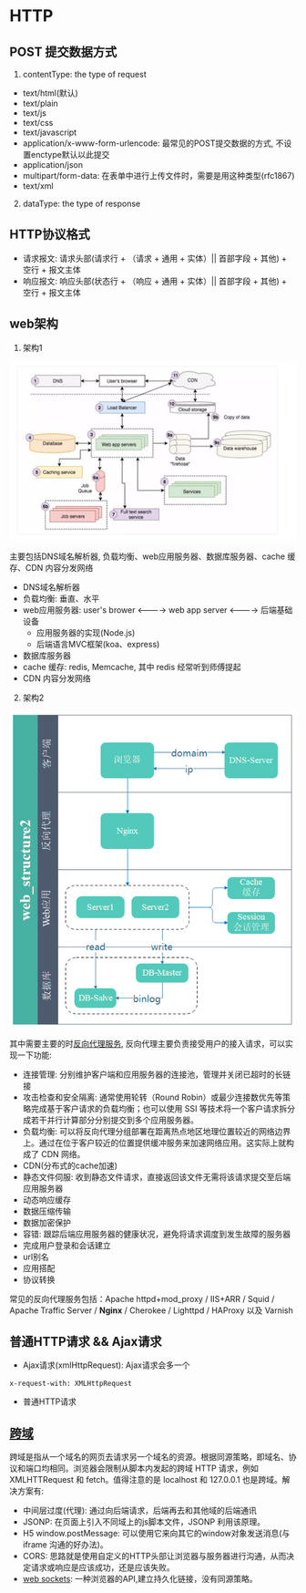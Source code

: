# HTTP

## POST 提交数据方式  
1. contentType: the type of request  
+ text/html(默认)
+ text/plain
+ text/js
+ text/css
+ text/javascript
+ application/x-www-form-urlencode: 最常见的POST提交数据的方式, 不设置enctype默认以此提交
+ application/json
+ multipart/form-data: 在表单中进行上传文件时，需要是用这种类型(rfc1867)
+ text/xml

2. dataType: the type of response

## HTTP协议格式
+ 请求报文: 请求头部(请求行 + （请求 + 通用 + 实体）|| 首部字段 + 其他) + 空行 + 报文主体
+ 响应报文: 响应头部(状态行 + （响应 + 通用 + 实体）|| 首部字段 + 其他) + 空行 + 报文主体

## web架构
1. 架构1

![window](../../public/image/web_structure.jpg "web-structure") 

主要包括DNS域名解析器, 负载均衡、web应用服务器、数据库服务器、cache 缓存、CDN 内容分发网络  
+ DNS域名解析器  
+ 负载均衡: 垂直、水平
+ web应用服务器: user's brower <----> web app server <----> 后端基础设备
	+ 应用服务器的实现(Node.js)
	+ 后端语言MVC框架(koa、express)
+ 数据库服务器
+ cache 缓存: redis, Memcache, 其中 redis 经常听到师傅提起
+ CDN 内容分发网络

2. 架构2

![window](../../public/image/web_structure1.jpg "web-sructure-by-bw")

其中需要主要的时[反向代理服务](https://cloud.tencent.com/developer/article/1160241), 反向代理主要负责接受用户的接入请求，可以实现一下功能:
+ 连接管理: 分别维护客户端和应用服务器的连接池，管理并关闭已超时的长链接
+ 攻击检查和安全隔离: 通常使用轮转（Round Robin）或最少连接数优先等策略完成基于客户请求的负载均衡；也可以使用 SSI 等技术将一个客户请求拆分成若干并行计算部分分别提交到多个应用服务器。
+ 负载均衡: 可以将反向代理分组部署在距离热点地区地理位置较近的网络边界上。通过在位于客户较近的位置提供缓冲服务来加速网络应用。这实际上就构成了 CDN 网络。
+ CDN(分布式的cache加速)
+ 静态文件伺服: 收到静态文件请求，直接返回该文件无需将该请求提交至后端应用服务器
+ 动态响应缓存
+ 数据压缩传输
+ 数据加密保护
+ 容错: 跟踪后端应用服务器的健康状况，避免将请求调度到发生故障的服务器
+ 完成用户登录和会话建立
+ url别名
+ 应用搭配
+ 协议转换

常见的反向代理服务包括：Apache httpd+mod_proxy / IIS+ARR / Squid / Apache Traffic Server / **Nginx** / Cherokee / Lighttpd / HAProxy 以及 Varnish 

## 普通HTTP请求 && Ajax请求
- Ajax请求(xmlHttpRequest):	Ajax请求会多一个
```
x-request-with: XMLHttpRequest
```
- 普通HTTP请求

## [跨域](https://github.com/huanqingli/life-note/blob/master/%E5%89%8D%E7%AB%AF/HTTP/%E8%B7%A8%E5%9F%9F.md)
跨域是指从一个域名的网页去请求另一个域名的资源。根据同源策略，即域名、协议和端口均相同。浏览器会限制从脚本内发起的跨域 HTTP 请求，例如 XMLHTTRequest 和 fetch。值得注意的是 localhost 和 127.0.0.1 也是跨域。解决方案有: 
- 中间层过度(代理): 通过向后端请求，后端再去和其他域的后端通讯
- JSONP: 在页面上引入不同域上的js脚本文件，JSONP 利用该原理。
- H5 window.postMessage: 可以使用它来向其它的window对象发送消息(与 iframe 沟通的好办法)。
- CORS: 思路就是使用自定义的HTTP头部让浏览器与服务器进行沟通，从而决定请求或响应是应该成功，还是应该失败。
- [web sockets](https://github.com/huanqingli/life-note/blob/master/%E5%8E%9F%E5%88%9B%E6%96%87%E7%AB%A0/%E6%8A%80%E6%9C%AF%E7%B1%BB/WebSocket%E8%AF%A6%E8%A7%A3.md): 一种浏览器的API,建立持久化链接，没有同源策略。

